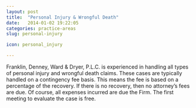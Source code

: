 ```yaml
---
layout: post
title:  "Personal Injury & Wrongful Death"
date:   2014-01-02 19:22:05
categories: practice-areas
slug: personal-injury

icon: personal_injury

---
```


Franklin, Denney, Ward & Dryer, P.L.C. is experienced in handling all types of personal injury and wrongful death claims. These cases are typically handled on a contingency fee basis. This means the fee is based on a percentage of the recovery. If there is no recovery, then no attorney’s fees are due. Of course, all expenses incurred are due the Firm. The first meeting to evaluate the case is free.